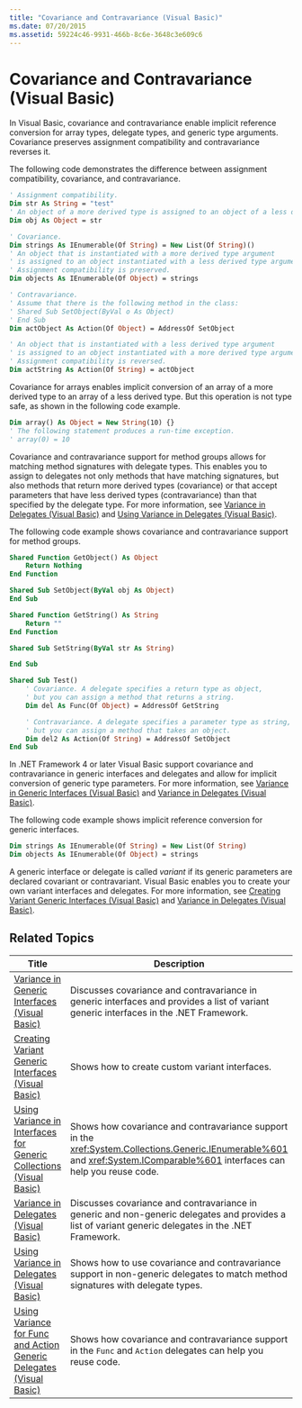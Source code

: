 ```yaml
---
title: "Covariance and Contravariance (Visual Basic)"
ms.date: 07/20/2015
ms.assetid: 59224c46-9931-466b-8c6e-3648c3e609c6
---
```

# Covariance and Contravariance (Visual Basic)
In Visual Basic, covariance and contravariance enable implicit reference conversion for array types, delegate types, and generic type arguments. Covariance preserves assignment compatibility and contravariance reverses it.  

 The following code demonstrates the difference between assignment compatibility, covariance, and contravariance.  

```vb  
' Assignment compatibility.   
Dim str As String = "test"  
' An object of a more derived type is assigned to an object of a less derived type.   
Dim obj As Object = str  

' Covariance.   
Dim strings As IEnumerable(Of String) = New List(Of String)()  
' An object that is instantiated with a more derived type argument   
' is assigned to an object instantiated with a less derived type argument.   
' Assignment compatibility is preserved.   
Dim objects As IEnumerable(Of Object) = strings  

' Contravariance.             
' Assume that there is the following method in the class:   
' Shared Sub SetObject(ByVal o As Object)  
' End Sub  
Dim actObject As Action(Of Object) = AddressOf SetObject  

' An object that is instantiated with a less derived type argument   
' is assigned to an object instantiated with a more derived type argument.   
' Assignment compatibility is reversed.   
Dim actString As Action(Of String) = actObject  
```  

 Covariance for arrays enables implicit conversion of an array of a more derived type to an array of a less derived type. But this operation is not type safe, as shown in the following code example.  

```vb  
Dim array() As Object = New String(10) {}  
' The following statement produces a run-time exception.  
' array(0) = 10  
```  

 Covariance and contravariance support for method groups allows for matching method signatures with delegate types. This enables you to assign to delegates not only methods that have matching signatures, but also methods that return more derived types (covariance) or that accept parameters that have less derived types (contravariance) than that specified by the delegate type. For more information, see [Variance in Delegates (Visual Basic)](../../../../visual-basic/programming-guide/concepts/covariance-contravariance/variance-in-delegates.md) and [Using Variance in Delegates (Visual Basic)](../../../../visual-basic/programming-guide/concepts/covariance-contravariance/using-variance-in-delegates.md).  

 The following code example shows covariance and contravariance support for method groups.  

```vb  
Shared Function GetObject() As Object  
    Return Nothing  
End Function  

Shared Sub SetObject(ByVal obj As Object)  
End Sub  

Shared Function GetString() As String  
    Return ""  
End Function  

Shared Sub SetString(ByVal str As String)  

End Sub  

Shared Sub Test()  
    ' Covariance. A delegate specifies a return type as object,  
    ' but you can assign a method that returns a string.  
    Dim del As Func(Of Object) = AddressOf GetString  

    ' Contravariance. A delegate specifies a parameter type as string,  
    ' but you can assign a method that takes an object.  
    Dim del2 As Action(Of String) = AddressOf SetObject  
End Sub  
```  

 In .NET Framework 4 or later Visual Basic support covariance and contravariance in generic interfaces and delegates and allow for implicit conversion of generic type parameters. For more information, see [Variance in Generic Interfaces (Visual Basic)](../../../../visual-basic/programming-guide/concepts/covariance-contravariance/variance-in-generic-interfaces.md) and [Variance in Delegates (Visual Basic)](../../../../visual-basic/programming-guide/concepts/covariance-contravariance/variance-in-delegates.md).  

 The following code example shows implicit reference conversion for generic interfaces.  

```vb  
Dim strings As IEnumerable(Of String) = New List(Of String)  
Dim objects As IEnumerable(Of Object) = strings  
```  

 A generic interface or delegate is called *variant* if its generic parameters are declared covariant or contravariant. Visual Basic enables you to create your own variant interfaces and delegates. For more information, see [Creating Variant Generic Interfaces (Visual Basic)](../../../../visual-basic/programming-guide/concepts/covariance-contravariance/creating-variant-generic-interfaces.md) and [Variance in Delegates (Visual Basic)](../../../../visual-basic/programming-guide/concepts/covariance-contravariance/variance-in-delegates.md).  

## Related Topics  


|                                                                                                    Title                                                                                                     |                                                                                  Description                                                                                   |
|--------------------------------------------------------------------------------------------------------------------------------------------------------------------------------------------------------------|--------------------------------------------------------------------------------------------------------------------------------------------------------------------------------|
|                       [Variance in Generic Interfaces (Visual Basic)](../../../../visual-basic/programming-guide/concepts/covariance-contravariance/variance-in-generic-interfaces.md)                       |                     Discusses covariance and contravariance in generic interfaces and provides a list of variant generic interfaces in the .NET Framework.                     |
|                  [Creating Variant Generic Interfaces (Visual Basic)](../../../../visual-basic/programming-guide/concepts/covariance-contravariance/creating-variant-generic-interfaces.md)                  |                                                                 Shows how to create custom variant interfaces.                                                                 |
| [Using Variance in Interfaces for Generic Collections (Visual Basic)](../../../../visual-basic/programming-guide/concepts/covariance-contravariance/using-variance-in-interfaces-for-generic-collections.md) | Shows how covariance and contravariance support in the <xref:System.Collections.Generic.IEnumerable%601> and <xref:System.IComparable%601> interfaces can help you reuse code. |
|                                [Variance in Delegates (Visual Basic)](../../../../visual-basic/programming-guide/concepts/covariance-contravariance/variance-in-delegates.md)                                |              Discusses covariance and contravariance in generic and non-generic delegates and provides a list of variant generic delegates in the .NET Framework.              |
|                          [Using Variance in Delegates (Visual Basic)](../../../../visual-basic/programming-guide/concepts/covariance-contravariance/using-variance-in-delegates.md)                          |                        Shows how to use covariance and contravariance support in non-generic delegates to match method signatures with delegate types.                         |
| [Using Variance for Func and Action Generic Delegates (Visual Basic)](../../../../visual-basic/programming-guide/concepts/covariance-contravariance/using-variance-for-func-and-action-generic-delegates.md) |                                 Shows how covariance and contravariance support in the `Func` and `Action` delegates can help you reuse code.                                  |

